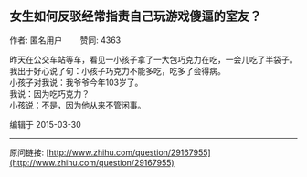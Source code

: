 ## 女生如何反驳经常指责自己玩游戏傻逼的室友？

作者: 匿名用户&nbsp;&nbsp;&nbsp;&nbsp;&nbsp;&nbsp;&nbsp;&nbsp;赞同: 4363


昨天在公交车站等车，看见一小孩子拿了一大包巧克力在吃，一会儿吃了半袋子。<br>我出于好心说了句：小孩子巧克力不能多吃，吃多了会得病。<br>小孩子对我说：我爷爷今年103岁了。<br>我说：因为吃巧克力？<br>小孩说：不是，因为他从来不管闲事。



编辑于 2015-03-30



---
原问链接: [http://www.zhihu.com/question/29167955](http://www.zhihu.com/question/29167955)
